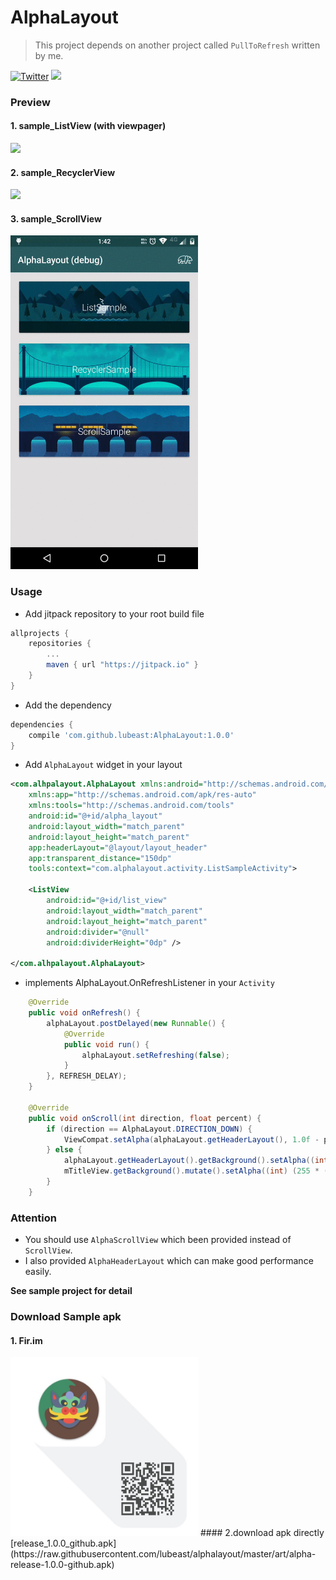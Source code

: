# AlphaLayout

> This project depends on another project called `PullToRefresh` written by me.

[![Twitter](https://img.shields.io/badge/Twitter-@LuMengHZ-blue.svg?style=flat-square)](https://twitter.com/LuMengHZ)
[![](https://jitpack.io/v/lubeast/AlphaLayout.svg?style=flat-square)](https://jitpack.io/#lubeast/AlphaLayout)

### Preview

#### 1. sample_ListView (with viewpager)
<img src=./art/sample_list.gif width=300/>

#### 2. sample_RecyclerView
<img src=./art/sample_recycler.gif width=300/>

#### 3. sample_ScrollView
<img src=./art/sample_scroll.gif width=300/>

### Usage
- Add jitpack repository to your root build file

```groovy
allprojects {
    repositories {
        ...
        maven { url "https://jitpack.io" }
    }
}
```

- Add the dependency

```groovy
dependencies {
    compile 'com.github.lubeast:AlphaLayout:1.0.0'
}
```

- Add `AlphaLayout` widget in your layout

```xml
<com.alhpalayout.AlphaLayout xmlns:android="http://schemas.android.com/apk/res/android"
    xmlns:app="http://schemas.android.com/apk/res-auto"
    xmlns:tools="http://schemas.android.com/tools"
    android:id="@+id/alpha_layout"
    android:layout_width="match_parent"
    android:layout_height="match_parent"
    app:headerLayout="@layout/layout_header"
    app:transparent_distance="150dp"
    tools:context="com.alphalayout.activity.ListSampleActivity">

    <ListView
        android:id="@+id/list_view"
        android:layout_width="match_parent"
        android:layout_height="match_parent"
        android:divider="@null"
        android:dividerHeight="0dp" />

</com.alhpalayout.AlphaLayout>
```

- implements AlphaLayout.OnRefreshListener in your `Activity`

```java
    @Override
    public void onRefresh() {
        alphaLayout.postDelayed(new Runnable() {
            @Override
            public void run() {
                alphaLayout.setRefreshing(false);
            }
        }, REFRESH_DELAY);
    }

    @Override
    public void onScroll(int direction, float percent) {
        if (direction == AlphaLayout.DIRECTION_DOWN) {
            ViewCompat.setAlpha(alphaLayout.getHeaderLayout(), 1.0f - percent);
        } else {
            alphaLayout.getHeaderLayout().getBackground().setAlpha((int) (255 * percent));
            mTitleView.getBackground().mutate().setAlpha((int) (255 * (1 - percent)));
        }
    }
```

### Attention
- You should use `AlphaScrollView` which been provided instead of `ScrollView`.
- I also provided `AlphaHeaderLayout` which can make good performance easily.

**See sample project for detail**

### Download Sample apk
#### 1. Fir.im
<img src=./art/fir_1.0.0_release.jpeg width=300 />
#### 2.download apk directly
[release_1.0.0_github.apk](https://raw.githubusercontent.com/lubeast/alphalayout/master/art/alpha-release-1.0.0-github.apk)
